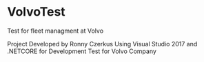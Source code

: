 # VolvoTest
Test for fleet managment at Volvo

Project Developed by Ronny Czerkus Using Visual Studio 2017 and .NETCORE for Development Test for Volvo Company
